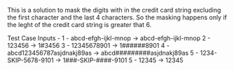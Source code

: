 This is a solution to mask the digits with in the credit card string excluding the first character and the last 4 characters. So the masking happens only if the leght of the credit card string is greater that 6.

Test Case Inputs - 
1 - abcd-efgh-ijkl-mnop -> abcd-efgh-ijkl-mnop
2 - 123456 -> 1#3456
3 - 12345678901 -> 1######8901
4 - abcd123456787asjdnakj89as -> abcd#########asjdnakj89as
5 - 1234-SKIP-5678-9101 -> 1###-SKIP-####-9101
5 - 12345 -> 12345